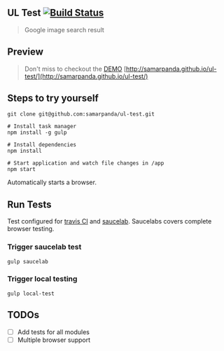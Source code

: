 ## UL Test [![Build Status](https://secure.travis-ci.org/samarpanda/ul-test.svg?branch=master)](http://travis-ci.org/samarpanda/ul-test)

> Google image search result

## Preview

> Don't miss to checkout the [DEMO](http://samarpanda.github.io/ul-test/)
[http://samarpanda.github.io/ul-test/](http://samarpanda.github.io/ul-test/)

## Steps to try yourself

```
git clone git@github.com:samarpanda/ul-test.git

# Install task manager
npm install -g gulp

# Install dependencies
npm install

# Start application and watch file changes in /app
npm start
```
Automatically starts a browser.


## Run Tests

Test configured for [travis CI](https://travis-ci.org/samarpanda/ul-test) and [saucelab](https://saucelabs.com/). Saucelabs covers complete browser testing.

### Trigger saucelab test

```
gulp saucelab
```

### Trigger local testing

```
gulp local-test
```

## TODOs

- [ ] Add tests for all modules
- [ ] Multiple browser support
